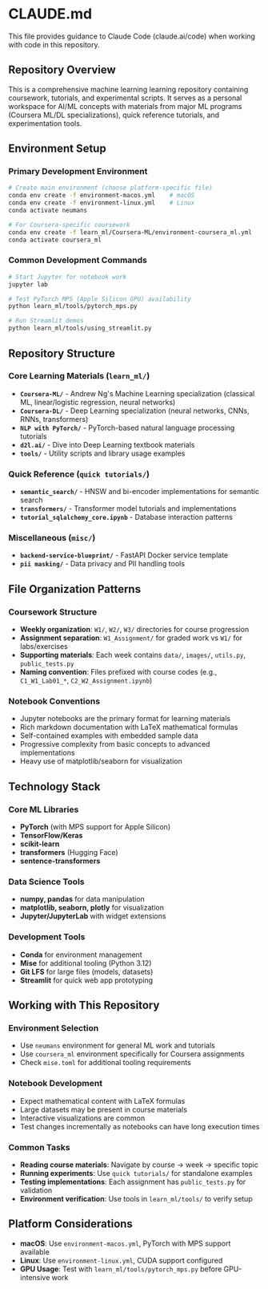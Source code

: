 # CLAUDE.md

This file provides guidance to Claude Code (claude.ai/code) when working with code in this repository.

## Repository Overview

This is a comprehensive machine learning learning repository containing coursework, tutorials, and experimental scripts. It serves as a personal workspace for AI/ML concepts with materials from major ML programs (Coursera ML/DL specializations), quick reference tutorials, and experimentation tools.

## Environment Setup

### Primary Development Environment
```bash
# Create main environment (choose platform-specific file)
conda env create -f environment-macos.yml    # macOS
conda env create -f environment-linux.yml    # Linux
conda activate neumans

# For Coursera-specific coursework
conda env create -f learn_ml/Coursera-ML/environment-coursera_ml.yml
conda activate coursera_ml
```

### Common Development Commands
```bash
# Start Jupyter for notebook work
jupyter lab

# Test PyTorch MPS (Apple Silicon GPU) availability
python learn_ml/tools/pytorch_mps.py

# Run Streamlit demos
python learn_ml/tools/using_streamlit.py
```

## Repository Structure

### Core Learning Materials (`learn_ml/`)
- **`Coursera-ML/`** - Andrew Ng's Machine Learning specialization (classical ML, linear/logistic regression, neural networks)
- **`Coursera-DL/`** - Deep Learning specialization (neural networks, CNNs, RNNs, transformers)
- **`NLP with PyTorch/`** - PyTorch-based natural language processing tutorials
- **`d2l.ai/`** - Dive into Deep Learning textbook materials
- **`tools/`** - Utility scripts and library usage examples

### Quick Reference (`quick tutorials/`)
- **`semantic_search/`** - HNSW and bi-encoder implementations for semantic search
- **`transformers/`** - Transformer model tutorials and implementations
- **`tutorial_sqlalchemy_core.ipynb`** - Database interaction patterns

### Miscellaneous (`misc/`)
- **`backend-service-blueprint/`** - FastAPI Docker service template
- **`pii masking/`** - Data privacy and PII handling tools

## File Organization Patterns

### Coursework Structure
- **Weekly organization**: `W1/`, `W2/`, `W3/` directories for course progression
- **Assignment separation**: `W1_Assignment/` for graded work vs `W1/` for labs/exercises
- **Supporting materials**: Each week contains `data/`, `images/`, `utils.py`, `public_tests.py`
- **Naming convention**: Files prefixed with course codes (e.g., `C1_W1_Lab01_*`, `C2_W2_Assignment.ipynb`)

### Notebook Conventions
- Jupyter notebooks are the primary format for learning materials
- Rich markdown documentation with LaTeX mathematical formulas
- Self-contained examples with embedded sample data
- Progressive complexity from basic concepts to advanced implementations
- Heavy use of matplotlib/seaborn for visualization

## Technology Stack

### Core ML Libraries
- **PyTorch** (with MPS support for Apple Silicon)
- **TensorFlow/Keras**
- **scikit-learn**
- **transformers** (Hugging Face)
- **sentence-transformers**

### Data Science Tools
- **numpy, pandas** for data manipulation
- **matplotlib, seaborn, plotly** for visualization
- **Jupyter/JupyterLab** with widget extensions

### Development Tools
- **Conda** for environment management
- **Mise** for additional tooling (Python 3.12)
- **Git LFS** for large files (models, datasets)
- **Streamlit** for quick web app prototyping

## Working with This Repository

### Environment Selection
- Use `neumans` environment for general ML work and tutorials
- Use `coursera_ml` environment specifically for Coursera assignments
- Check `mise.toml` for additional tooling requirements

### Notebook Development
- Expect mathematical content with LaTeX formulas
- Large datasets may be present in course materials
- Interactive visualizations are common
- Test changes incrementally as notebooks can have long execution times

### Common Tasks
- **Reading course materials**: Navigate by course → week → specific topic
- **Running experiments**: Use `quick tutorials/` for standalone examples
- **Testing implementations**: Each assignment has `public_tests.py` for validation
- **Environment verification**: Use tools in `learn_ml/tools/` to verify setup

## Platform Considerations

- **macOS**: Use `environment-macos.yml`, PyTorch with MPS support available
- **Linux**: Use `environment-linux.yml`, CUDA support configured
- **GPU Usage**: Test with `learn_ml/tools/pytorch_mps.py` before GPU-intensive work